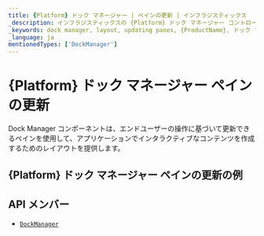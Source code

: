 ```yaml
---
title: {Platform} ドック マネージャー | ペインの更新 | インフラジスティックス
_description: インフラジスティックスの {Platform} ドック マネージャー コントロールを使用して、操作に基づいて更新できるペインによってインタラクティブなコンテンツを作成します。{ProductName} ドック マネージャー チュートリアルを是非お試しください!
_keywords: dock manager, layout, updating panes, {ProductName}, ドック マネージャー, レイアウト, ペインの更新, インフラジスティックス
_language: ja
mentionedTypes: ['DockManager']
---
```

# {Platform} ドック マネージャー ペインの更新

Dock Manager コンポーネントは、エンドユーザーの操作に基づいて更新できるペインを使用して、アプリケーションでインタラクティブなコンテンツを作成するためのレイアウトを提供します。

## {Platform} ドック マネージャー ペインの更新の例


<code-view style="height: 600px"
           data-demos-base-url="{environment:dvDemosBaseUrl}"
           iframe-src="{environment:dvDemosBaseUrl}/layouts/dock-manager-updating-panes"
           alt="{Platform} ドック マネージャー ペインの更新の例"
           github-src="layouts/dock-manager/updating-panes">
</code-view>

<!-- <div>
    <button data-localize="stackblitz" disabled class="stackblitz-btn" data-iframe-id="dock-manager-overview-iframe" data-demos-base-url="{environment:dvDemosBaseUrl}">View on StackBlitz
    </button>
</div> -->

<div class="divider--half"></div>

<!--
## Usage

Once the Dock Manager is imported, you can add it on the page:

```html
<igc-dockmanager id="dockManager">
</igc-dockmanager>
```

```ts
import { IgcDockManagerPaneType, IgcSplitPaneOrientation, IgcDockManagerComponent } from 'igniteui-dockmanager';

// ...

this.dockManager = document.getElementById("dockManager") as IgcDockManagerComponent;
this.dockManager.layout = {
    rootPane: {
        type: IgcDockManagerPaneType.splitPane,
        orientation: IgcSplitPaneOrientation.horizontal,
        panes: [
            {
                type: IgcDockManagerPaneType.contentPane,
                contentId: 'content1',
                header: 'Pane 1'
            }
        ]
    }
};
```

```html
<igc-dockmanager id="dockManager">
    <div slot="content1" style="width: 100%; height: 100%;">Content 1</div>
</igc-dockmanager>
``` -->

## API メンバー

 - [`DockManager`]({environment:infragisticsBaseUrl}/products/ignite-ui/dock-manager/docs/typescript/latest/classes/igcdockmanagercomponent.html)